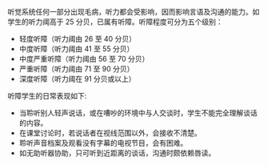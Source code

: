 听觉系统任何一部分出现毛病，听力都会受影响，因而影响言语及沟通的能力。如学生的听力阈高于 25 分贝，已属有听障。听障程度可分为五个级别：

- 轻度听障（听力阈由 26 至 40 分贝）
- 中度听障（听力阈由 41 至 55 分贝）
- 中度严重听障（听力阈由 56 至 70 分贝）
- 严重听障（听力阈由 71 至 90 分贝）
- 深度听障（听力阈在 91 分贝或以上）

听障学生的日常表现如下:

- 当聆听别人轻声说话，或在嘈吵的环境中与人交谈时，学生不能完全理解谈话的内容。
- 在课堂讨论时，若说话者在视线范围以外，会接收不清楚。
- 聆听声音档案及观看没有字幕的电视节目，会有困难。
- 如无助听器协助，只可听到近距离的谈话，沟通时颇依赖唇读。